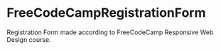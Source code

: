 # FreeCodeCampRegistrationForm
Registration Form made according to FreeCodeCamp Responsive Web Design course.
